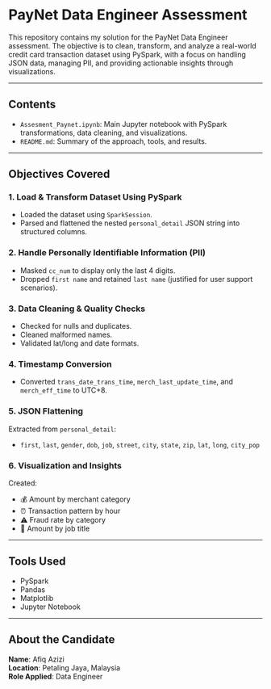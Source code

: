 #  PayNet Data Engineer Assessment

This repository contains my solution for the PayNet Data Engineer assessment. The objective is to clean, transform, and analyze a real-world credit card transaction dataset using PySpark, with a focus on handling JSON data, managing PII, and providing actionable insights through visualizations.

---

##  Contents

- `Assesment_Paynet.ipynb`: Main Jupyter notebook with PySpark transformations, data cleaning, and visualizations.
- `README.md`: Summary of the approach, tools, and results.

---

##  Objectives Covered

###  1. Load & Transform Dataset Using PySpark
- Loaded the dataset using `SparkSession`.
- Parsed and flattened the nested `personal_detail` JSON string into structured columns.

###  2. Handle Personally Identifiable Information (PII)
- Masked `cc_num` to display only the last 4 digits.
- Dropped `first name` and retained `last name` (justified for user support scenarios).

###  3. Data Cleaning & Quality Checks
- Checked for nulls and duplicates.
- Cleaned malformed names.
- Validated lat/long and date formats.

###  4. Timestamp Conversion
- Converted `trans_date_trans_time`, `merch_last_update_time`, and `merch_eff_time` to UTC+8.

###  5. JSON Flattening
Extracted from `personal_detail`:
- `first`, `last`, `gender`, `dob`, `job`, `street`, `city`, `state`, `zip`, `lat`, `long`, `city_pop`

###  6. Visualization and Insights
Created:
- 💰 Amount by merchant category
- ⏰ Transaction pattern by hour
- ⚠️ Fraud rate by category
- 👔 Amount by job title

---

##  Tools Used

- PySpark
- Pandas
- Matplotlib
- Jupyter Notebook

---

##  About the Candidate

**Name**: Afiq Azizi  
**Location**: Petaling Jaya, Malaysia  
**Role Applied**: Data Engineer  
